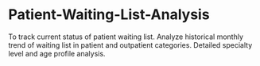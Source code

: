 # Patient-Waiting-List-Analysis
To track current status of patient waiting list.  Analyze historical monthly trend of waiting list in patient and outpatient categories.  Detailed specialty level and age profile analysis.
